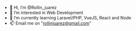- 👋 Hi, I’m @Rollin_juarez
- 👀 I’m interested in Web Development
- 🌱 I’m currently learning Laravel/PHP, VueJS, React and Node
- 📫 Email me on "rollinjuarez@gmail.com"
